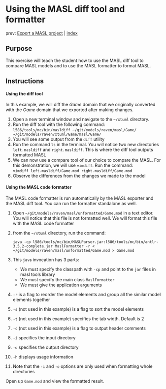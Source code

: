 Using the MASL diff tool and formatter
======================================

prev: [Export a MASL project](exercise6-2.md) | [index](README.md)

## Purpose

This exercise will teach the student how to use the MASL diff tool to compare
MASL models and to use the MASL formatter to format MASL.

## Instructions

#### Using the diff tool

In this example, we will diff the _Game_ domain that we originally converted
with the _Game_ domain that we exported after making changes.

1. Open a new terminal window and navigate to the `~/xtuml` directory.  
2. Run the diff tool with the following command:  
    `l586/tools/mc/bin/masldiff ~/git/models/raven/masl/Game/
    ~/git/models/raven/xtuml/Game/masl/Game/`  
3. You will see some output from the `diff` utility  
4. Run the command `ls` in the terminal. You will notice two new directories
`left.masldiff` and `right.masldiff`. This is where the diff tool outputs
formatted MASL  
5. We can now use a compare tool of our choice to compare the MASL. For this
demonstration, we will use `vimdiff`. Run the command:  
    `vimdiff left.masldiff/Game.mod right.masldiff/Game.mod`  
6. Observe the differences from the changes we made to the model  

#### Using the MASL code formatter

The MASL code formatter is run automatically by the MASL exporter and the MASL
diff tool. You can run the formatter standalone as well.

1. Open `~/git/models/raven/masl/unformatted/Game.mod` in a text editor. You
will notice that this file is not formatted well. We will format this file with
the MASL code formatter  
2. from the `~/xtuml` directory, run the command:  

    ```
    java -cp l586/tools/mc/bin/MASLParser.jar:l586/tools/mc/bin/antlr-3.5.2-complete.jar MaslFormatter -r < ~/git/models/raven/masl/unformatted/Game.mod > Game.mod
    ```

3. This `java` invocation has 3 parts:  
    * We must specify the classpath with `-cp` and point to the `jar` files in
      masl tools library  
    * We must specify the main class `MaslFormatter`  
    * We must give the application arguments
4. `-r` is a flag to reorder the model elements and group all
the similar model elements together  
5. `-s` (not used in this example) is a flag to sort the model elements  
6. `-t` (not used in this example) specifies the tab width. Default is 2  
7. `-c` (not used in this example) is a flag to output header comments  
8. `-i` specifies the input directory  
9. `-o` specifies the output directory  
10. `-h` displays usage information  
11. Note that the `-i` and `-o` options are only used when formatting whole
directories  

Open up `Game.mod` and view the formatted result.


